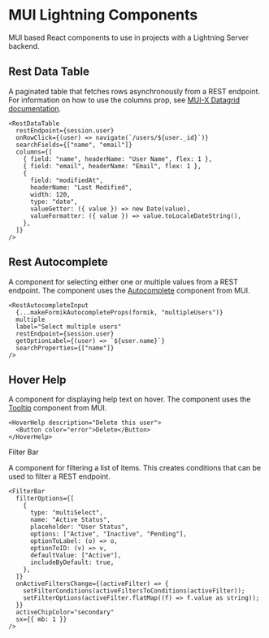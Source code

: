 # MUI Lightning Components

MUI based React components to use in projects with a Lightning Server backend.

## Rest Data Table

A paginated table that fetches rows asynchronously from a REST endpoint. For information on how to use the columns prop, see [MUI-X Datagrid documentation](https://mui.com/x/react-data-grid/column-definition/).

```tsx
<RestDataTable
  restEndpoint={session.user}
  onRowClick={(user) => navigate(`/users/${user._id}`)}
  searchFields={["name", "email"]}
  columns={[
    { field: "name", headerName: "User Name", flex: 1 },
    { field: "email", headerName: "Email", flex: 1 },
    {
      field: "modifiedAt",
      headerName: "Last Modified",
      width: 120,
      type: "date",
      valueGetter: ({ value }) => new Date(value),
      valueFormatter: ({ value }) => value.toLocaleDateString(),
    },
  ]}
/>
```

## Rest Autocomplete

A component for selecting either one or multiple values from a REST endpoint. The component uses the [Autocomplete](https://mui.com/components/autocomplete/) component from MUI.

```tsx
<RestAutocompleteInput
  {...makeFormikAutocompleteProps(formik, "multipleUsers")}
  multiple
  label="Select multiple users"
  restEndpoint={session.user}
  getOptionLabel={(user) => `${user.name}`}
  searchProperties={["name"]}
/>
```

## Hover Help

A component for displaying help text on hover. The component uses the [Tooltip](https://mui.com/components/tooltips/) component from MUI.

```tsx
<HoverHelp description="Delete this user">
  <Button color="error">Delete</Button>
</HoverHelp>
```

Filter Bar

A component for filtering a list of items. This creates conditions that can be used to filter a REST endpoint.

```tsx
<FilterBar
  filterOptions={[
    {
      type: "multiSelect",
      name: "Active Status",
      placeholder: "User Status",
      options: ["Active", "Inactive", "Pending"],
      optionToLabel: (o) => o,
      optionToID: (v) => v,
      defaultValue: ["Active"],
      includeByDefault: true,
    },
  ]}
  onActiveFiltersChange={(activeFilter) => {
    setFilterConditions(activeFiltersToConditions(activeFilter));
    setFilterOptions(activeFilter.flatMap((f) => f.value as string));
  }}
  activeChipColor="secondary"
  sx={{ mb: 1 }}
/>
```
